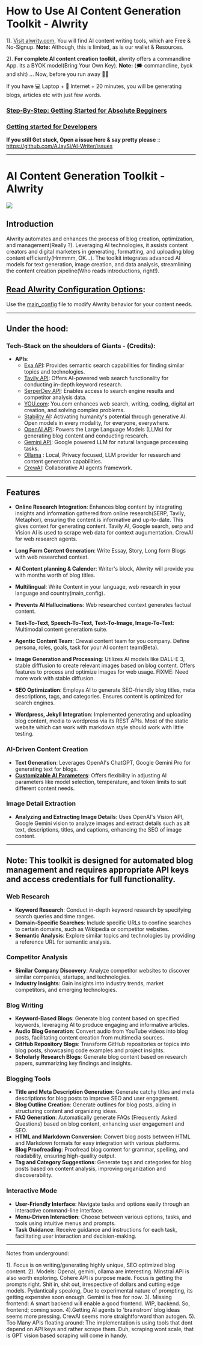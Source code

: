 # How to Use AI Content Generation Toolkit - Alwrity

1). [Visit alwrity.com](https://www.alwrity.com/ai-writing-tools), You will find AI content writing tools, which are Free & No-Signup.
**Note:** Although, this is limited, as is our wallet & Resources.

2). **For complete AI content creation toolkit**, alwrity offers a commandline App. Its a BYOK model(Bring Your Own Key).
**Note:** (🗯️ commandline, byok and shit) ... Now, before you run away 🏃💨   

If you have 💻 Laptop + 🛜 Internet + 20 minutes, you will be generating blogs, articles etc with just few words.

### [Step-By-Step: Getting Started for Absolute Begginers](https://www.alwrity.com/post/getting-started-with-alwrity-ai-writer)

### [Getting started for Developers](https://github.com/AJaySi/AI-Writer/wiki/Alwrity--%E2%80%90-Get-started)

**If you still Get stuck, Open a issue here & say pretty please** :: https://github.com/AJaySi/AI-Writer/issues

---
# AI Content Generation Toolkit - Alwrity
![](https://github.com/AJaySi/AI-Writer/blob/main/lib/workspace/keyword_blog.gif)

## Introduction

Alwrity automates and enhances the process of blog creation, optimization, and management(Really ?). 
Leveraging AI technologies, it assists content creators and digital marketers in generating, formatting, 
and uploading blog content efficiently(Hmmmm, OK...). 
The toolkit integrates advanced AI models for text generation, image creation, 
and data analysis, streamlining the content creation pipeline(Who reads introductions, right!).

## [Read Alwrity Configuration Options](https://www.alwrity.com/post/know-powerful-alwrity-ai-writer-configuration):
Use the [main_config](https://github.com/AJaySi/AI-Writer/blob/main/main_config) file to modify Alwrity behavior for your content needs.

---

## Under the hood:

### Tech-Stack on the shoulders of Giants - (Credits):
- **APIs**:
  - [Exa API](https://exa.ai/): Provides semantic search capabilities for finding similar topics and technologies.
  - [Tavily API](https://tavily.com/): Offers AI-powered web search functionality for conducting in-depth keyword research.
  - [SerperDev API](https://serper.dev/): Enables access to search engine results and competitor analysis data.
  - [YOU.com](https://you.com/): You.com enhances web search, writing, coding, digital art creation, and solving complex problems.
  - [Stability AI](https://stability.ai/): Activating humanity's potential through generative AI. 
    Open models in every modality, for everyone, everywhere.
  - [OpenAI API](https://openai.com/): Powers the Large Language Models (LLMs) for generating blog content and conducting research.
  - [Gemini API](https://gemini.google.com/app): Google powered LLM for natural language processing tasks.
  - [Ollama](https://ollama.com/) : Local, Privacy focused, LLM provider for research and content generation capabilities.
  - [CrewAI](https://www.crewai.com/): Collaborative AI agents framework.
---

## Features

- **Online Research Integration**: Enhances blog content by integrating insights and information gathered from online research(SERP, Tavily, Metaphor), ensuring the content is informative and up-to-date. 
This gives context for generating content. Tavily AI, Google search, serp and Vision AI is used to scrape web data for context augumentation. CrewAI for web research agents.

- **Long Form Content Generation**: Write Essay, Story, Long form Blogs with web researched context.

- **AI Content planning & Calender**: Writer's block, Alwrity will provide you with months worth of blog titles.

- **Multilingual**: Write Content in your language, web research in your language and country(main_config).

- **Prevents AI Hallucinations**: Web researched context generates factual content.

- **Text-To-Text, Speech-To-Text, Text-To-Image, Image-To-Text**: Multimodal content generatiom suite.

- **Agentic Content Team**: Crewai content team for you company. Define persona, roles, goals, task for your AI content team(Beta). 

- **Image Generation and Processing**: Utilizes AI models like DALL-E 3, stable difffusion to create relevant images based on blog content. Offers features to process and optimize images for web usage. FIXME: Need more work with stable diffusion.

- **SEO Optimization**: Employs AI to generate SEO-friendly blog titles, meta descriptions, tags, and categories. Ensures content is optimized for search engines.

- **Wordpress, Jekyll Integration**: Implemented generating and uploading blog content, media to wordpress via its REST APIs. Most of the static website which can work with markdown style should work with little testing.
	

### AI-Driven Content Creation

- **Text Generation**: Leverages OpenAI's ChatGPT, Google Gemini Pro for generating text for blogs.
- [**Customizable AI Parameters**](https://github.com/AJaySi/AI-Writer/blob/main/main_config): Offers flexibility in adjusting AI parameters like model selection, temperature, and token limits to suit different content needs.

### Image Detail Extraction
- **Analyzing and Extracting Image Details**: Uses OpenAI's Vision API, Google Gemini vision to analyze images and extract details such as alt text, descriptions, titles, and captions, enhancing the SEO of image content.

---
**Note**: This toolkit is designed for automated blog management and requires appropriate API keys and access credentials for full functionality.
---

### Web Research
- **Keyword Research**: Conduct in-depth keyword research by specifying search queries and time ranges.
- **Domain-Specific Searches**: Include specific URLs to confine searches to certain domains, such as Wikipedia or competitor websites.
- **Semantic Analysis**: Explore similar topics and technologies by providing a reference URL for semantic analysis.

### Competitor Analysis
- **Similar Company Discovery**: Analyze competitor websites to discover similar companies, startups, and technologies.
- **Industry Insights**: Gain insights into industry trends, market competitors, and emerging technologies.

### Blog Writing
- **Keyword-Based Blogs**: Generate blog content based on specified keywords, leveraging AI to produce engaging and informative articles.
- **Audio Blog Generation**: Convert audio from YouTube videos into blog posts, facilitating content creation from multimedia sources.
- **GitHub Repository Blogs**: Transform GitHub repositories or topics into blog posts, showcasing code examples and project insights.
- **Scholarly Research Blogs**: Generate blog content based on research papers, summarizing key findings and insights.

### Blogging Tools
- **Title and Meta Description Generation**: Generate catchy titles and meta descriptions for blog posts to improve SEO and user engagement.
- **Blog Outline Creation**: Generate outlines for blog posts, aiding in structuring content and organizing ideas.
- **FAQ Generation**: Automatically generate FAQs (Frequently Asked Questions) based on blog content, enhancing user engagement and SEO.
- **HTML and Markdown Conversion**: Convert blog posts between HTML and Markdown formats for easy integration with various platforms.
- **Blog Proofreading**: Proofread blog content for grammar, spelling, and readability, ensuring high-quality output.
- **Tag and Category Suggestions**: Generate tags and categories for blog posts based on content analysis, improving organization and discoverability.

### Interactive Mode
- **User-Friendly Interface**: Navigate tasks and options easily through an interactive command-line interface.
- **Menu-Driven Interaction**: Choose between various options, tasks, and tools using intuitive menus and prompts.
- **Task Guidance**: Receive guidance and instructions for each task, facilitating user interaction and decision-making.


---

Notes from underground:

1). Focus is on writing/generating highly unique, SEO optimized blog content.
2). Models: Openai, gemini, ollama are interesting. Minstral API is also worth exploring. Cohere API is purpose made.
Focus is getting the prompts right. Shit in, shit out, irrespective of dollars and cutting edge models.
Pydantically speakng, Due to experimental nature of prompting, its getting expensive soon enough. Gemini is free for now.
3). Missing frontend: A smart backend will enable a good frontend. WIP, backend. So, frontend; coming soon.
4).Getting AI agents to 'brainstrom' blog ideas seems more pressing. CrewAI seems more straightforward than autogen.
5). Too Many APIs floating around: The implementation is using tools that dont depend on API keys and rather scrape them.
Duh, scraping wont scale, that is GPT vision based scraping will come in handy.
